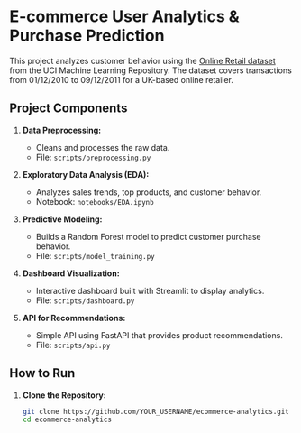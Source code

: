 # E-commerce User Analytics & Purchase Prediction

This project analyzes customer behavior using the [Online Retail dataset](https://archive.ics.uci.edu/dataset/352/online+retail) from the UCI Machine Learning Repository. The dataset covers transactions from 01/12/2010 to 09/12/2011 for a UK-based online retailer.

## Project Components

1. **Data Preprocessing:**  
   - Cleans and processes the raw data.
   - File: `scripts/preprocessing.py`

2. **Exploratory Data Analysis (EDA):**  
   - Analyzes sales trends, top products, and customer behavior.
   - Notebook: `notebooks/EDA.ipynb`

3. **Predictive Modeling:**  
   - Builds a Random Forest model to predict customer purchase behavior.
   - File: `scripts/model_training.py`

4. **Dashboard Visualization:**  
   - Interactive dashboard built with Streamlit to display analytics.
   - File: `scripts/dashboard.py`

5. **API for Recommendations:**  
   - Simple API using FastAPI that provides product recommendations.
   - File: `scripts/api.py`

## How to Run

1. **Clone the Repository:**
   ```bash
   git clone https://github.com/YOUR_USERNAME/ecommerce-analytics.git
   cd ecommerce-analytics
